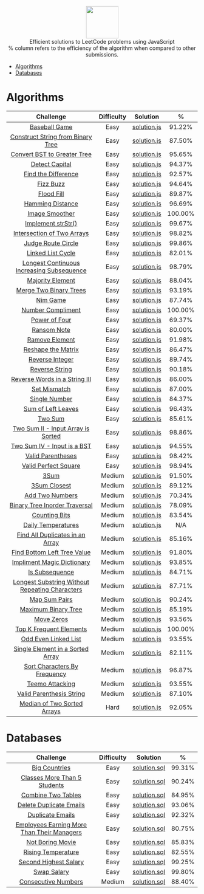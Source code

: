 <p align="center">
    <a href="https://leetcode.com/kylebonar/">
        <img height=85 src="https://discuss.leetcode.com/assets/uploads/system/site-logo.png?v=qgb1lp804jg">
    </a>
    <br>Efficient solutions to LeetCode problems using JavaScript
    <br>% column refers to the efficiency of the algorithm when compared to other submissions.
</p>

* [Algorithms](#algorithms)
* [Databases](#databases)



# Algorithms

|                                                Challenge                                                                                         | Difficulty |                                                                                   Solution                                                                                  |      %       |
|:------------------------------------------------------------------------------------------------------------------------------------------------:|:-----------:|:--------------------------------------------------------------------------------------------------------------------------------------------------------------------------:|:------------:|
| [Baseball Game](https://leetcode.com/problems/baseball-game/description/)                                                                        |    Easy     | [solution.js](https://github.com/KyleBonar/leetcode-solutions/blob/master/Algorithms/Easy/Baseball%20Game/solution.js)                                                     |    91.22%    |
| [Construct String from Binary Tree](https://leetcode.com/problems/construct-string-from-binary-tree/description/)                                |    Easy     | [solution.js](https://github.com/KyleBonar/leetcode-solutions/blob/master/Algorithms/Easy/Construct%20String%20from%20Binary%20Tree/solution.js)                           |    87.50%    |
| [Convert BST to Greater Tree](https://leetcode.com/problems/convert-bst-to-greater-tree/description/)                                            |    Easy     | [solution.js](https://github.com/KyleBonar/leetcode-solutions/blob/master/Algorithms/Easy/Convert%20BST%20to%20Greater%20Tree/solution.js)                                 |    95.65%    |
| [Detect Capital](https://leetcode.com/problems/detect-capital/description/)                                                                      |    Easy     | [solution.js](https://github.com/KyleBonar/leetcode-solutions/blob/master/Algorithms/Easy/Detect%20Capital/solution.js)                                                    |    94.37%    |
| [Find the Difference](https://leetcode.com/problems/find-the-difference/description/)                                                            |    Easy     | [solution.js](https://github.com/KyleBonar/leetcode-solutions/blob/master/Algorithms/Easy/Find%20the%20Difference/solution.js)                                             |    92.57%    |
| [Fizz Buzz](https://leetcode.com/problems/fizz-buzz/description/)                                                                                |    Easy     | [solution.js](https://github.com/KyleBonar/leetcode-solutions/blob/master/Algorithms/Easy/Fizz%20Buzz/solution.js)                                                         |    94.64%    |
| [Flood Fill](https://leetcode.com/problems/flood-fill/description/)                                                                              |    Easy     | [solution.js](https://github.com/KyleBonar/leetcode-solutions/blob/master/Algorithms/Easy/Flood%20Fill/solution.js)                                                        |    89.87%    |
| [Hamming Distance](https://leetcode.com/problems/hamming-distance/description/)                                                                  |    Easy     | [solution.js](https://github.com/KyleBonar/leetcode-solutions/blob/master/Algorithms/Easy/Hamming%20Distance/solution.js)                                                  |    96.69%    |
| [Image Smoother](https://leetcode.com/problems/image-smoother/description/)                                                                      |    Easy     | [solution.js](https://github.com/KyleBonar/leetcode-solutions/blob/master/Algorithms/Easy/Image%20Smoother/solution.js)                                                    |    100.00%   |
| [Implement strStr()](https://leetcode.com/problems/implement-strstr/description/)                                                                |    Easy     | [solution.js](https://github.com/KyleBonar/leetcode-solutions/blob/master/Algorithms/Easy/Implement%20strStr()/solution.js)                                                |    99.67%    |
| [Intersection of Two Arrays](https://leetcode.com/problems/intersection-of-two-arrays/description/)                                              |    Easy     | [solution.js](https://github.com/KyleBonar/leetcode-solutions/blob/master/Algorithms/Easy/Intersection%20of%20Two%20Arrays/solution.js)                                    |    98.82%    |
| [Judge Route Circle](https://leetcode.com/problems/judge-route-circle/description/)                                                              |    Easy     | [solution.js](https://github.com/KyleBonar/leetcode-solutions/blob/master/Algorithms/Easy/Judge%20Route%20Circle/solution.js)                                              |    99.86%    |
| [Linked List Cycle](https://leetcode.com/problems/linked-list-cycle/description/)                                                                |    Easy     | [solution.js](https://github.com/KyleBonar/leetcode-solutions/blob/master/Algorithms/Easy/Linked%20List$20Cycle/solution.js)                                               |    82.01%    |
| [Longest Continuous Increasing Subsequence](https://leetcode.com/problems/longest-continuous-increasing-subsequence/description/)                |    Easy     | [solution.js](https://github.com/KyleBonar/leetcode-solutions/blob/master/Algorithms/Easy/Longest%20Continuous%20Increasing%20Subsequence/solution.js)                     |    98.79%    |
| [Majority Element](https://leetcode.com/problems/majority-element/description/)                                                                  |    Easy     | [solution.js](https://github.com/KyleBonar/leetcode-solutions/blob/master/Algorithms/Easy/Majority%20Element/solution.js)                                                  |    88.04%    |
| [Merge Two Binary Trees](https://leetcode.com/problems/merge-two-binary-trees/description/)                                                      |    Easy     | [solution.js](https://github.com/KyleBonar/leetcode-solutions/blob/master/Algorithms/Easy/Merge%20Two%20Binary%20Trees/solution.js)                                        |    93.19%    |
| [Nim Game](https://leetcode.com/problems/nim-game/description/)                                                                                  |    Easy     | [solution.js](https://github.com/KyleBonar/leetcode-solutions/blob/master/Algorithms/Easy/Nim%20Game/solution.js)                                                          |    87.74%    |
| [Number Compliment](https://leetcode.com/problems/number-complement/description/)                                                                |    Easy     | [solution.js](https://github.com/KyleBonar/leetcode-solutions/blob/master/Algorithms/Easy/Number%20Compliment/solution.js)                                                 |    100.00%   |
| [Power of Four](https://leetcode.com/problems/power-of-four/description/)                                                                        |    Easy     | [solution.js](https://github.com/KyleBonar/leetcode-solutions/blob/master/Algorithms/Easy/Power%20of%20Four/solution.js)                                                   |    69.37%    |
| [Ransom Note](https://leetcode.com/problems/ransom-note/description/)                                                                            |    Easy     | [solution.js](https://github.com/KyleBonar/leetcode-solutions/blob/master/Algorithms/Easy/Ransom%20Note/solution.js)                                                       |    80.00%    |
| [Ramove Element](https://leetcode.com/problems/remove-element/description/)                                                                      |    Easy     | [solution.js](https://github.com/KyleBonar/leetcode-solutions/blob/master/Algorithms/Easy/Remove%20Element/solution.js)                                                    |    91.98%    |
| [Reshape the Matrix](https://leetcode.com/problems/reshape-the-matrix/description/)                                                              |    Easy     | [solution.js](https://github.com/KyleBonar/leetcode-solutions/blob/master/Algorithms/Easy/Reshape%20the%20Matrix/solution.js)                                              |    86.47%    |
| [Reverse Integer](https://leetcode.com/problems/reverse-integer/description/)                                                                    |    Easy     | [solution.js](https://github.com/KyleBonar/leetcode-solutions/blob/master/Algorithms/Easy/Reverse%20Integer/solution.js)                                                   |    89.74%    |
| [Reverse String](https://leetcode.com/problems/reverse-string/description/)                                                                      |    Easy     | [solution.js](https://github.com/KyleBonar/leetcode-solutions/blob/master/Algorithms/Easy/Reverse%20String/solution.js)                                                    |    90.18%    |
| [Reverse Words in a String III](https://leetcode.com/problems/reverse-words-in-a-string-iii/description/)                                        |    Easy     | [solution.js](https://github.com/KyleBonar/leetcode-solutions/blob/master/Algorithms/Easy/Reverse%20Words%20in%20a%20String%20III/solution.js)                             |    86.00%    |
| [Set Mismatch](https://leetcode.com/problems/set-mismatch/description/)                                                                          |    Easy     | [solution.js](https://github.com/KyleBonar/leetcode-solutions/blob/master/Algorithms/Easy/Set%20Mismatch/solution.js)                                                      |    87.00%    |
| [Single Number](https://leetcode.com/problems/single-number/description/)                                                                        |    Easy     | [solution.js](https://github.com/KyleBonar/leetcode-solutions/blob/master/Algorithms/Easy/Single%20Number/solution.js)                                                     |    84.37%    |
| [Sum of Left Leaves](https://leetcode.com/problems/sum-of-left-leaves/description/)                                                              |    Easy     | [solution.js](https://github.com/KyleBonar/leetcode-solutions/blob/master/Algorithms/Easy/Sum%20of%20Left%20Leaves/solution.js)                                            |    96.43%    |
| [Two Sum](https://leetcode.com/problems/two-sum/description)                                                                                     |    Easy     | [solution.js](https://github.com/KyleBonar/leetcode-solutions/blob/master/Algorithms/Easy/Two%20Sum/solution.js)                                                           |    85.61%    |
| [Two Sum II - Input Array is Sorted](https://leetcode.com/problems/two-sum-ii-input-array-is-sorted/description/)                                |    Easy     | [solution.js](https://github.com/KyleBonar/leetcode-solutions/blob/master/Algorithms/Easy/Two%20Sum%20II%20-%20Input%20Array%20is%20Sorted/solution.js)                    |    98.86%    |
| [Two Sum IV - Input is a BST](https://leetcode.com/problems/two-sum-iv-input-is-a-bst/description/)                                              |    Easy     | [solution.js](https://github.com/KyleBonar/leetcode-solutions/blob/master/Algorithms/Easy/Two%20Sum%20IV%20-%20Input%20is%20a%20BST/solution.js)                           |    94.55%    |
| [Valid Parentheses](https://leetcode.com/problems/valid-parentheses/description/)                                                                |    Easy     | [solution.js](https://github.com/KyleBonar/leetcode-solutions/blob/master/Algorithms/Easy/Valid%20Perfect%20Parentheses/solution.js)                                       |    98.42%    |
| [Valid Perfect Square](https://leetcode.com/problems/valid-perfect-square/description/)                                                          |    Easy     | [solution.js](https://github.com/KyleBonar/leetcode-solutions/blob/master/Algorithms/Easy/Valid%20Perfect%20Square/solution.js)                                            |    98.94%    |
| [3Sum](https://leetcode.com/problems/3sum/description/)                                                                                          |    Medium   | [solution.js](https://github.com/KyleBonar/leetcode-solutions/blob/master/Algorithms/Medium/3Sum/solution.js)                                                              |    91.50%    |
| [3Sum Closest](https://leetcode.com/problems/3sum-closest/description/)                                                                          |    Medium   | [solution.js](https://github.com/KyleBonar/leetcode-solutions/blob/master/Algorithms/Medium/3Sum%20Closest/solution.js)                                                    |    89.12%    |
| [Add Two Numbers](https://leetcode.com/problems/add-two-numbers/description/)                                                                    |    Medium   | [solution.js](https://github.com/KyleBonar/leetcode-solutions/blob/master/Algorithms/Medium/Add%20Two%20Numbers/solution.js)                                               |    70.34%    |
| [Binary Tree Inorder Traversal](https://leetcode.com/problems/binary-tree-inorder-traversal/description/)                                        |    Medium   | [solution.js](https://github.com/KyleBonar/leetcode-solutions/blob/master/Algorithms/Medium/Binary%20Tree%20Inorder%20Traversal/solution.js)                               |    78.09%    |
| [Counting Bits](https://leetcode.com/problems/counting-bits/description/)                                                                        |    Medium   | [solution.js](https://github.com/KyleBonar/leetcode-solutions/blob/master/Algorithms/Medium/Counting%20Bits/solution.js)                                                   |    83.54%    |
| [Daily Temperatures](https://leetcode.com/problems/daily-temperatures/description/)                                                              |    Medium   | [solution.js](https://github.com/KyleBonar/leetcode-solutions/blob/master/Algorithms/Medium/Daily%20Temperatures/solution.js)                                              |    N/A       |
| [Find All Duplicates in an Array](https://leetcode.com/problems/implement-magic-dictionary/description/)                                         |    Medium   | [solution.js](https://github.com/KyleBonar/leetcode-solutions/blob/master/Algorithms/Medium/Find%20All%20Duplicates%20in%20an%20Array/solution.js)                         |    85.16%    |
| [Find Bottom Left Tree Value](https://leetcode.com/problems/find-bottom-left-tree-value/description/)                                            |    Medium   | [solution.js](https://github.com/KyleBonar/leetcode-solutions/blob/master/Algorithms/Medium/Find%20Bottom%20Left%20Tree%20Value/solution.js)                               |    91.80%    |
| [Impliment Magic Dictionary](https://leetcode.com/problems/implement-magic-dictionary/description/)                                              |    Medium   | [solution.js](https://github.com/KyleBonar/leetcode-solutions/blob/master/Algorithms/Medium/Impliment%20Magic%20Dictionary/solution.js)                                    |    93.85%    |
| [Is Subsequence](https://leetcode.com/problems/is-subsequence/description/)                                                                      |    Medium   | [solution.js](https://github.com/KyleBonar/leetcode-solutions/blob/master/Algorithms/Medium/Is%20Subsequence/solution.js)                                                  |    84.71%    |
| [Longest Substring Without Repeating Characters](https://leetcode.com/problems/longest-substring-without-repeating-characters/description/)      |    Medium   | [solution.js](https://github.com/KyleBonar/leetcode-solutions/blob/master/Algorithms/Medium/Longest%20Substring%20Without%20Repeating%20Characters/solution.js)            |    87.71%    |
| [Map Sum Pairs](https://leetcode.com/problems/map-sum-pairs/description/)                                                                        |    Medium   | [solution.js](https://github.com/KyleBonar/leetcode-solutions/blob/master/Algorithms/Medium/Map%20Sum%20Pairs/solution.js)                                                 |    90.24%    |
| [Maximum Binary Tree](https://leetcode.com/problems/maximum-binary-tree/description/)                                                            |    Medium   | [solution.js](https://github.com/KyleBonar/leetcode-solutions/blob/master/Algorithms/Medium/Maximum%20Binary%20Tree/solution.js)                                           |    85.19%    |
| [Move Zeros](https://leetcode.com/problems/move-zeroes/description/)                                                                             |    Medium   | [solution.js](https://github.com/KyleBonar/leetcode-solutions/blob/master/Algorithms/Medium/Move%20Zeroes/solution.js)                                                     |    93.56%    |
| [Top K Frequent Elements](https://leetcode.com/problems/top-k-frequent-elements/description/)                                                    |    Medium   | [solution.js](https://github.com/KyleBonar/leetcode-solutions/blob/master/Algorithms/Medium/Top%20K%20Frequent%20Elements/solution.js)                                     |    100.00%   |
| [Odd Even Linked List](https://leetcode.com/problems/odd-even-linked-list/description/)                                                          |    Medium   | [solution.js](https://github.com/KyleBonar/leetcode-solutions/blob/master/Algorithms/Medium/Odd%20Even%20Linked%List/solution.js)                                          |    93.55%    |
| [Single Element in a Sorted Array](https://leetcode.com/problems/single-element-in-a-sorted-array/description/)                                  |    Medium   | [solution.js](https://github.com/KyleBonar/leetcode-solutions/blob/master/Algorithms/Medium/Single%20Element%20in%20a%20Sorted%20Array/solution.js)                        |    82.11%    |
| [Sort Characters By Frequency](https://leetcode.com/problems/sort-characters-by-frequency/description/)                                          |    Medium   | [solution.js](https://github.com/KyleBonar/leetcode-solutions/blob/master/Algorithms/Medium/Sort%20Characters%20By%20Frequency/solution.js)                                |    96.87%    |
| [Teemo Attacking](https://leetcode.com/problems/teemo-attacking/description/)                                                                    |    Medium   | [solution.js](https://github.com/KyleBonar/leetcode-solutions/blob/master/Algorithms/Medium/Teemo%20Attacking/solution.js)                                                 |    93.55%    |
| [Valid Parenthesis String](https://leetcode.com/problems/valid-parenthesis-string/description/)                                                  |    Medium   | [solution.js](https://github.com/KyleBonar/leetcode-solutions/blob/master/Algorithms/Medium/Valid%20Parenthesis%20String/solution.js)                                      |    87.10%    |
| [Median of Two Sorted Arrays](https://leetcode.com/problems/median-of-two-sorted-arrays/description/)                                            |    Hard     | [solution.js](https://github.com/KyleBonar/leetcode-solutions/blob/master/Algorithms/Hard/Median%20of%20Two%20Sorted%20Arrays/solution.js)                                 |    92.05%    |


# Databases

|                                                Challenge                                                                                         | Difficulty  |                                                                                   Solution                                                                                 |      %       |
|:------------------------------------------------------------------------------------------------------------------------------------------------:|:-----------:|:--------------------------------------------------------------------------------------------------------------------------------------------------------------------------:|:------------:|
| [Big Countries](https://leetcode.com/problems/big-countries/description/)                                                                        |    Easy     | [solution.sql](https://github.com/KyleBonar/leetcode-solutions/blob/master/Databases/Easy/Big%20Countries/solution.sql)                                                    |    99.31%    |
| [Classes More Than 5 Students](https://leetcode.com/problems/classes-more-than-5-students/description/)                                          |    Easy     | [solution.sql](https://github.com/KyleBonar/leetcode-solutions/blob/master/Databases/Easy/Clases%20More%20Than%205%20Students/solution.sql)                                |    90.24%    |
| [Combine Two Tables](https://leetcode.com/problems/combine-two-tables/description/)                                                              |    Easy     | [solution.sql](https://github.com/KyleBonar/leetcode-solutions/blob/master/Databases/Easy/Combine%20Two%20Tables/solution.sql)                                             |    84.95%    |
| [Delete Duplicate Emails](https://leetcode.com/problems/delete-duplicate-emails/description/)                                                    |    Easy     | [solution.sql](https://github.com/KyleBonar/leetcode-solutions/blob/master/Databases/Easy/Delete%20Duplicate%20Emails/solution.sql)                                        |    93.06%    |
| [Duplicate Emails](https://leetcode.com/problems/duplicate-emails/description/)                                                                  |    Easy     | [solution.sql](https://github.com/KyleBonar/leetcode-solutions/blob/master/Databases/Easy/Duplicate%20Emails/solution.sql)                                                 |    92.32%    |
| [Employees Earning More Than Their Managers](https://leetcode.com/problems/employees-earning-more-than-their-managers/description/)              |    Easy     | [solution.sql](https://github.com/KyleBonar/leetcode-solutions/blob/master/Databases/Easy/Employees%20Earning%20More%20Than%20Their%20Managers/solution.sql)               |    80.75%    |
| [Not Boring Movie](https://leetcode.com/problems/not-boring-movies/description/)                                                                 |    Easy     | [solution.sql](https://github.com/KyleBonar/leetcode-solutions/blob/master/Databases/Easy/Not%20Boring%20Movies/solution.sql)                                              |    85.83%    |
| [Rising Temperature](https://leetcode.com/problems/rising-temperature/description/)                                                              |    Easy     | [solution.sql](https://github.com/KyleBonar/leetcode-solutions/blob/master/Databases/Easy/Rising%20Temperature/solution.sql)                                               |    82.55%    |
| [Second Highest Salary](https://leetcode.com/problems/second-highest-salary/description/)                                                        |    Easy     | [solution.sql](https://github.com/KyleBonar/leetcode-solutions/blob/master/Databases/Easy/Second%20Highest%20Salary/solution.sql)                                          |    99.25%    |
| [Swap Salary](https://leetcode.com/problems/swap-salary/description/)                                                                            |    Easy     | [solution.sql](https://github.com/KyleBonar/leetcode-solutions/blob/master/Databases/Easy/Swap%20Salary/solution.sql)                                                      |    99.80%    |
| [Consecutive Numbers](https://leetcode.com/problems/consecutive-numbers/description/)                                                            |    Medium   | [solution.sql](https://github.com/KyleBonar/leetcode-solutions/blob/master/Databases/Medium/Consecutive%20Numbers/solution.sql)                                            |    88.40%    |
